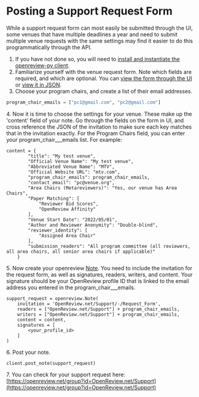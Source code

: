 # Posting a Support Request Form

While a support request form can most easily be submitted through the UI, some venues that have multiple deadlines a year and need to submit multiple venue requests with the same settings may find it easier to do this programmatically through the API.&#x20;

1. If you have not done so, you will need to [install and instantiate the openreview-py client](../installing-and-instantiating-the-python-client.md).&#x20;
2. Familiarize yourself with the venue request form. Note which fields are required, and which are optional. You can [view the form through the UI](https://openreview.net/group?id=OpenReview.net/Support) or [view it in JSON](https://api.openreview.net/invitations?id=OpenReview.net/Support/-/Request\_Form). &#x20;
3. Choose your program chairs, and create a list of their email addresses.&#x20;

```python
program_chair_emails = ["pc1@gmail.com", "pc2@gmail.com"]
```

4\. Now it is time to choose the settings for your venue. These make up the 'content' field of your note. Go through the fields on the form in UI, and cross reference the JSON of the invitation to make sure each key matches that in the invitation exactly. For the Program Chairs field, you can enter your program\_chair_\__emails list. For example:&#x20;

```
content = {
        "title": "My test venue",
        "Official Venue Name": "My test venue", 
        "Abbreviated Venue Name": "MTV", 
        "Official Website URL": "mtv.com", 
        "program_chair_emails": program_chair_emails, 
        "contact_email": "pc@venue.org", 
        "Area Chairs (Metareviewers)": "Yes, our venue has Area Chairs",
        "Paper Matching": [
            "Reviewer Bid Scores", 
            "OpenReview Affinity"
        ],
        "Venue Start Date": "2022/05/01",
        "Author and Reviewer Anonymity": "Double-blind",
        "reviewer_identity": [
            "Assigned Area Chair"
        ],
        "submission_readers": "All program committee (all reviewers, all area chairs, all senior area chairs if applicable)"
    }
```

5\. Now create your openreview [Note](https://openreview-py.readthedocs.io/en/latest/api.html?highlight=get%20note#openreview.Note). You need to include the invitation for the request form, as well as signatures, readers, writers, and content. Your signature should be your OpenReview profile ID that is linked to the email address you entered in the program\_chair_\__emails.

```
support_request = openreview.Note(
    invitation = 'OpenReview.net/Support/-/Request_Form', 
    readers = ["OpenReview.net/Support"] + program_chair_emails,
    writers = ["OpenReview.net/Support"] + program_chair_emails,
    content = content,
    signatures = [
        <your_profile_id>
    ]
)
```

6\. Post your note.

```
client.post_note(support_request)
```

7\. You can check for your support request here: [https://openreview.net/group?id=OpenReview.net/Support](https://openreview.net/group?id=OpenReview.net/Support)
